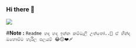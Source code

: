 ### Hi there 👋

<!--
**Dilum125/Dilum125** is a ✨ _special_ ✨ repository because its `README.md` (this file) appears on your GitHub profile.

Here are some ideas to get you started:

- 🔭 I’m currently working on ...
- 🌱 I’m currently learning ...
- 👯 I’m looking to collaborate on ...
- 🤔 I’m looking for help with ...
- 💬 Ask me about ...
- 📫 How to reach me: ...
- 😄 Pronouns: ...
- ⚡ Fun fact: ...
-->
<a href="https://github.com/Dilum125"><img src="https://graph.org/file/8e9bc6647a57eeb73a7db.jpg"></a>

#**Note :** <code>Readme හද හද ඉන්න කම්මැලි උත්තෝ..🥵 ඒ හින්ද ඔහොම්ම හැරිල පලයම් 😂😗❤️‍🩹</code>

